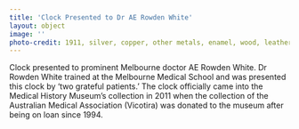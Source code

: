 ```yaml
---
title: 'Clock Presented to Dr AE Rowden White'
layout: object
image: ''
photo-credit: 1911, silver, copper, other metals, enamel, wood, leather, velvet and satin; 17.0 x 15.2 x 4.5 cm, Gift of Australian Medical Association Victoira, 2011, MHM2011.55
---
```

Clock presented to prominent Melbourne doctor AE Rowden White. Dr Rowden White trained at the Melbourne Medical School and was presented this clock by ‘two grateful patients.’ The clock officially came into the Medical History Museum’s collection in 2011 when the collection of the Australian Medical Association (Vicotira) was donated to the museum after being on loan since 1994.